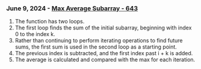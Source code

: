 ### June 9, 2024 - [Max Average Subarray - 643](https://github.com/ben-w-martin/leetcode/blob/master/typescript/max-avg-subarray.ts)

  1. The function has two loops.
  2. The first loop finds the sum of the initial subarray, beginning with index 0 to the index k.
  3. Rather than continuing to perform iterating operations to find future sums, the first sum is used in the second loop as a starting point.
  4. The previous index is subtracted, and the first index past i + k is added.
  5. The average is calculated and compared with the max for each iteration.
